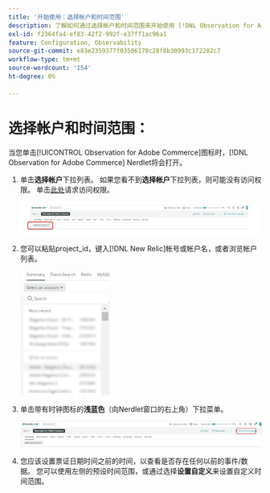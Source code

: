 ```yaml
---
title: '开始使用：选择帐户和时间范围'
description: 了解如何通过选择帐户和时间范围来开始使用 [!DNL Observation for Adobe Commerce] Nerdlet。
exl-id: f2364fa4-ef83-42f2-992f-e37ff1ac96a1
feature: Configuration, Observability
source-git-commit: e83e2359377f03506178c28f8b30993c172282c7
workflow-type: tm+mt
source-wordcount: '154'
ht-degree: 0%

---
```


# 选择帐户和时间范围：

当您单击[!UICONTROL Observation for Adobe Commerce]图标时，[!DNL Observation for Adobe Commerce] Nerdlet将会打开。

1. 单击&#x200B;**选择帐户**&#x200B;下拉列表。 如果您看不到&#x200B;**选择帐户**&#x200B;下拉列表，则可能没有访问权限。 单击[此处](https://adobe.sharepoint.com/sites/MG/it/IT%20Services%20Wiki/Requesting%20access%20to%20Magento%20Commerce%20New%20Relic.aspx)请求访问权限。

   ![选择帐户](../../assets/tools/observation-for-adobe-commerce/start-using-1.jpeg)

1. 您可以粘贴project_id，键入[!DNL New Relic]帐号或帐户名，或者浏览帐户列表。

   ![浏览帐户列表](../../assets/tools/observation-for-adobe-commerce/start-using-2.jpg)

1. 单击带有时钟图标的&#x200B;**浅蓝色**（向Nerdlet窗口的右上角）下拉菜单。

   ![单击下拉菜单](../../assets/tools/observation-for-adobe-commerce/start-using-3.jpg)

1. 您应该设置票证日期时间之前的时间，以查看是否存在任何以前的事件/数据。 您可以使用左侧的预设时间范围，或通过选择&#x200B;**设置自定义**&#x200B;来设置自定义时间范围。
